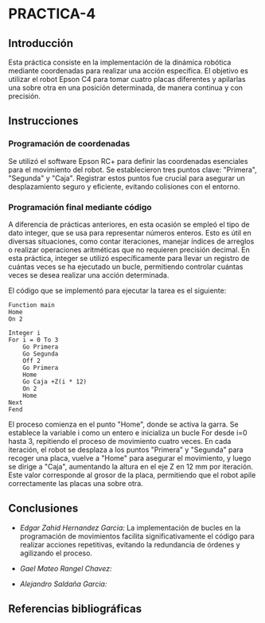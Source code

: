# PRACTICA-4

## Introducción
Esta práctica consiste en la implementación de la dinámica robótica mediante coordenadas para realizar una acción específica. El objetivo es utilizar el robot Epson C4 para tomar cuatro placas diferentes y apilarlas una sobre otra en una posición determinada, de manera continua y con precisión.

## Instrucciones
### Programación de coordenadas

Se utilizó el software Epson RC+ para definir las coordenadas esenciales para el movimiento del robot. Se establecieron tres puntos clave: "Primera", "Segunda" y "Caja". Registrar estos puntos fue crucial para asegurar un desplazamiento seguro y eficiente, evitando colisiones con el entorno.

### Programación final mediante código

A diferencia de prácticas anteriores, en esta ocasión se empleó el tipo de dato integer, que se usa para representar números enteros. Esto es útil en diversas situaciones, como contar iteraciones, manejar índices de arreglos o realizar operaciones aritméticas que no requieren precisión decimal. En esta práctica, integer se utilizó específicamente para llevar un registro de cuántas veces se ha ejecutado un bucle, permitiendo controlar cuántas veces se desea realizar una acción determinada.

El código que se implementó para ejecutar la tarea es el siguiente:

```
Function main
Home
On 2

Integer i
For i = 0 To 3
    Go Primera
    Go Segunda
    Off 2
    Go Primera
    Home
    Go Caja +Z(i * 12)
    On 2
    Home
Next
Fend
```

El proceso comienza en el punto "Home", donde se activa la garra. Se establece la variable i como un entero e inicializa un bucle For desde i=0 hasta 3, repitiendo el proceso de movimiento cuatro veces. En cada iteración, el robot se desplaza a los puntos "Primera" y "Segunda" para recoger una placa, vuelve a "Home" para asegurar el movimiento, y luego se dirige a "Caja", aumentando la altura en el eje Z en 12 mm por iteración. Este valor corresponde al grosor de la placa, permitiendo que el robot apile correctamente las placas una sobre otra.

## Conclusiones
- *Edgar Zahid Hernandez Garcia:*
La implementación de bucles en la programación de movimientos facilita significativamente el código para realizar acciones repetitivas, evitando la redundancia de órdenes y agilizando el proceso.

- *Gael Mateo Rangel Chavez:*

  
- *Alejandro Saldaña Garcia:*
  
## Referencias bibliográficas


